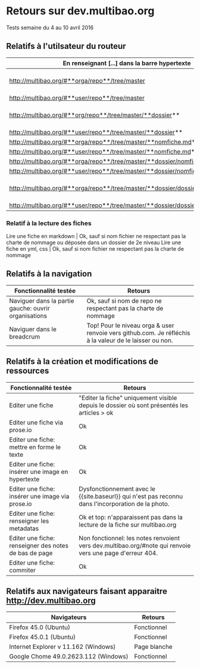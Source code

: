 # Retours sur dev.multibao.org

Tests semaine du 4 au 10 avril 2016

## Relatifs à l'utilsateur du routeur

En renseignant [...] dans la barre hypertexte      |   j'obtiens le résultat suivant
--------|------
http://multibao.org/#**orga/repo**/tree/master  |    Dysfonctionnel pour repos comme en démo: dev.multibao.org/#multibao/documentation/tree/master. Fonctionne pour les repos spécifiés par daktary. Je continue de chercher pourquoi.
http://multibao.org/#**user/repo**/tree/master  |    Dysfonctionnel comme en démo: dev.multibao.org/#alecoz/democracy-story/tree/master
http://multibao.org/#**org/repo**/tree/master/**dossier**  |    Dysfonctionnel, comme en démo: http://dev.multibao.org/#alecoz/democratie_ouverte/tree/master/contributions; la liste des fiches n'apparait pas
http://multibao.org/#**user/repo**/tree/master/**dossier**  |    Dysfonctionnel, la liste des fiches n'apparaît pas
http://multibao.org/#**orga/repo**/tree/master/**nomfiche.md**  |    Fonctionnel
http://multibao.org/#**user/repo**/tree/master/**nomfiche.md**  |    Fonctionnel
http://multibao.org/#**orga/repo**/tree/master/**dossier/nomfiche.md** |    Fonctionnel
http://multibao.org/#**user/repo**/tree/master/**dossier/nomfiche.md**  |    Fonctionnel
http://multibao.org/#**orga/repo**/tree/master/**dossier/dossier/nomfiche.md** |    Dysfonctionnel, comme en démo: dev.multibao.org/#multibao/contributions/blob/master/financements/subventions_2016/0-lisez-moi.md. Redirige vers une page 404.
http://multibao.org/#**user/repo**/tree/master/**dossier/dossier/nomfiche.md**  |    Dysfonctionnel, redirige vers une page 404.

### Relatif à la lecture des fiches 

Lire une fiche en markdown  |   Ok, sauf si nom fichier ne respectant pas la charte de nommage ou déposée dans un dossier de 2e niveau
Lire une fiche en yml, css  |   Ok, sauf si nom fichier ne respectant pas la charte de nommage

## Relatifs à la navigation 

Fonctionnalité testée     |   Retours
--------|------
Naviguer dans la partie gauche: ouvrir organisations  |   Ok, sauf si nom de repo ne respectant pas la charte de nommage 
Naviguer dans le breadcrum  |   Top! Pour le niveau orga & user renvoie vers github.com. Je réfléchis à la valeur de le laisser ou non.

## Relatifs à la création et modifications de ressources

Fonctionnalité testée     |   Retours
--------|------
Editer une fiche   |   "Editer la fiche" uniquement visible depuis le dossier où sont présentés les articles > ok
Editer une fiche via prose.io  |   Ok
Editer une fiche: mettre en forme le texte  |   Ok
Editer une fiche: insérer une image en hypertexte  |   Ok
Editer une fiche: insérer une image via prose.io  |   Dysfonctionnement avec le {{site.baseurl}} qui n'est pas reconnu dans l'incorporation de la photo. 
Editer une fiche: renseigner les metadatas  |   Ok et top: n'apparaissent pas dans la lecture de la fiche sur multibao.org
Editer une fiche: renseigner des notes de bas de page  |   Non fonctionnel: les notes renvoient vers dev.multibao.org/#note qui renvoie vers une page d'erreur 404.
Editer une fiche: commiter  |   Ok

## Relatifs aux navigateurs faisant apparaitre http://dev.multibao.org

Navigateurs     |   Retours
--------|------
Firefox 45.0 (Ubuntu)  |   Fonctionnel
Firefox 45.0.1 (Ubuntu)  |   Fonctionnel
Internet Explorer v 11.162 (Windows)  |   Page blanche
Google Chome 49.0.2623.112 (Windows) | Fonctionnel













